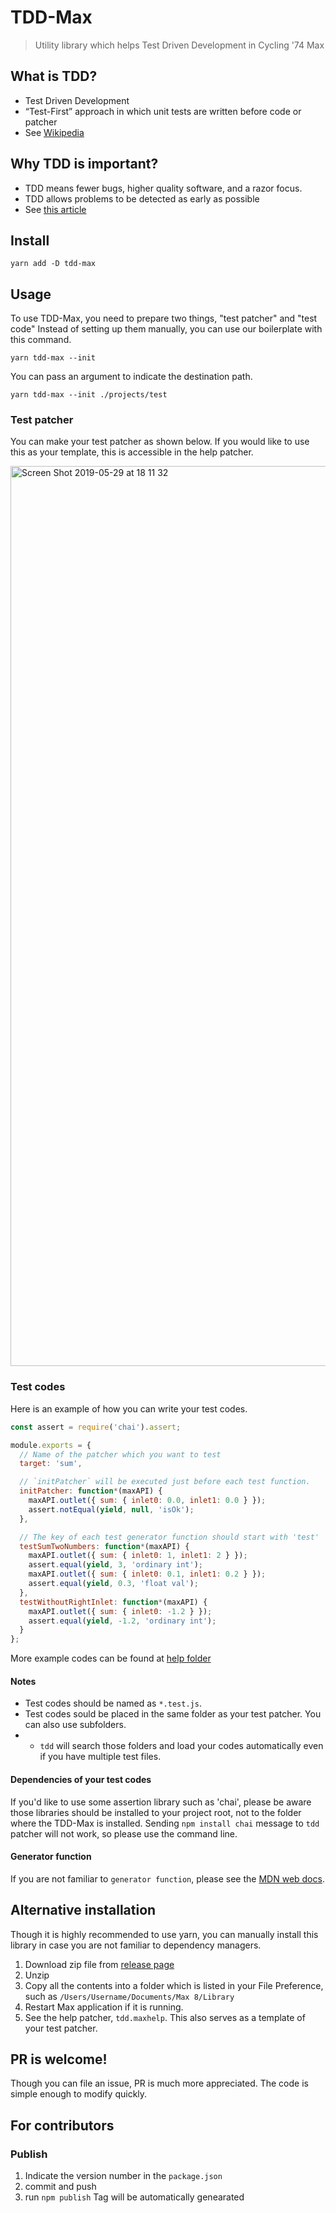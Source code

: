 # TDD-Max
> Utility library which helps Test Driven Development in Cycling '74 Max

## What is TDD?
- Test Driven Development
- “Test-First” approach in which unit tests are written before code or patcher
- See [Wikipedia](https://en.wikipedia.org/wiki/Test-driven_development)
## Why TDD is important?
- TDD means fewer bugs, higher quality software, and a razor focus.  
- TDD allows problems to be detected as early as possible  
- See [this article](https://medium.com/@gondy/the-importance-of-test-driven-development-f80b0d02edd8)

## Install
```
yarn add -D tdd-max
```
## Usage
To use TDD-Max, you need to prepare two things, "test patcher" and "test code"
Instead of setting up them manually, you can use our boilerplate with this command.
```
yarn tdd-max --init
```

You can pass an argument to indicate the destination path.
```
yarn tdd-max --init ./projects/test
```

### Test patcher  
You can make your test patcher as shown below. If you would like to use this as your template, this is accessible in the help patcher.  
  
<img width="1440" alt="Screen Shot 2019-05-29 at 18 11 32" src="https://user-images.githubusercontent.com/31060964/58545345-054c9900-823e-11e9-952e-21e33690fa07.png">  

### Test codes
Here is an example of how you can write your test codes.  
```js
const assert = require('chai').assert;

module.exports = {
  // Name of the patcher which you want to test
  target: 'sum',

  // `initPatcher` will be executed just before each test function.
  initPatcher: function*(maxAPI) {
    maxAPI.outlet({ sum: { inlet0: 0.0, inlet1: 0.0 } });
    assert.notEqual(yield, null, 'isOk');
  },

  // The key of each test generator function should start with 'test'
  testSumTwoNumbers: function*(maxAPI) {
    maxAPI.outlet({ sum: { inlet0: 1, inlet1: 2 } });
    assert.equal(yield, 3, 'ordinary int');
    maxAPI.outlet({ sum: { inlet0: 0.1, inlet1: 0.2 } });
    assert.equal(yield, 0.3, 'float val');
  },
  testWithoutRightInlet: function*(maxAPI) {
    maxAPI.outlet({ sum: { inlet0: -1.2 } });
    assert.equal(yield, -1.2, 'ordinary int');
  }
};

```
More example codes can be found at [help folder](https://github.com/spectral-lab/TDD-Max/tree/master/help)  

#### Notes
- Test codes should be named as `*.test.js`.
- Test codes sould be placed in the same folder as your test patcher. You can also use subfolders.
-  - `tdd` will search those folders and load your codes automatically even if you have multiple test files.  

#### Dependencies of your test codes  
If you'd like to use some assertion library such as 'chai', please be aware those libraries should be installed to your project root, not to the folder where the TDD-Max is installed. Sending `npm install chai` message to `tdd` patcher will not work, so please use the command line.  

#### Generator function
If you are not familiar to `generator function`, please see the [MDN web docs](https://developer.mozilla.org/en-US/docs/Web/JavaScript/Reference/Statements/function*).  

## Alternative installation
Though it is highly recommended to use yarn, you can manually install this library in case you are not familiar to dependency managers. 
1. Download zip file from [release page](https://github.com/spectral-lab/TDD-Max/releases)
1. Unzip
1. Copy all the contents into a folder which is listed in your File Preference, such as `/Users/Username/Documents/Max 8/Library`
1. Restart Max application if it is running.
1. See the help patcher, `tdd.maxhelp`. This also serves as a template of your test patcher.

## PR is welcome!
Though you can file an issue, PR is much more appreciated. The code is simple enough to modify quickly.

## For contributors
### Publish
1. Indicate the version number in the `package.json`
1. commit and push
1. run `npm publish`
Tag will be automatically genearated
